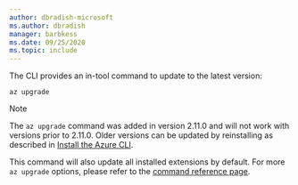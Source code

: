 ```yaml
---
author: dbradish-microsoft
ms.author: dbradish
manager: barbkess
ms.date: 09/25/2020
ms.topic: include
---
```

The CLI provides an in-tool command to update to the latest version:

```azurecli
az upgrade
```

> [!NOTE]
>
> The `az upgrade` command was added in version 2.11.0 and will not work with versions prior to 2.11.0. Older versions can be updated by reinstalling as described in [Install the Azure CLI](/cli/azure/install-azure-cli).
>
> This command will also update all installed extensions by default. For more `az upgrade` options, please refer to the [command reference page](/cli/azure/reference-index#az_upgrade).
